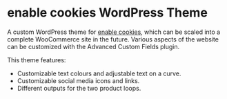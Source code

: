 enable cookies WordPress Theme
===

A custom WordPress theme for [enable cookies](https://johnsjustwantstochill.ca/enable-cookies),  which can be scaled into a complete WooCommerce site in the future. Various aspects of the website can be customized with the Advanced Custom Fields plugin.

This theme features:

- Customizable text colours and adjustable text on a curve.
- Customizable social media icons and links.
- Different outputs for the two product loops.